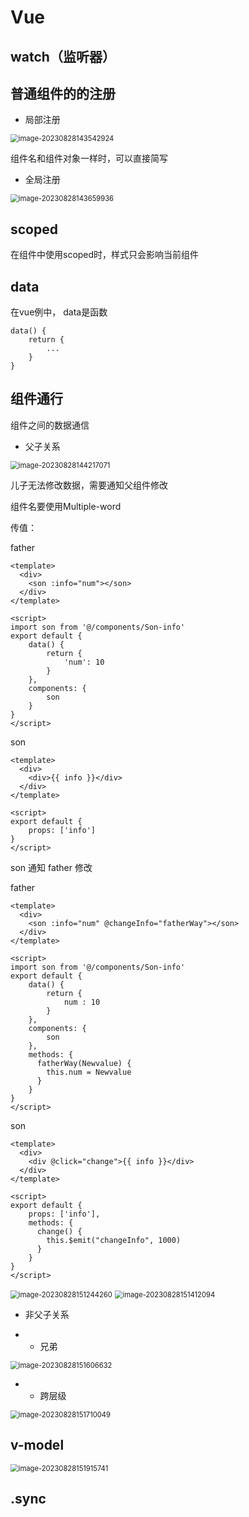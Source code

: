 # Vue



## watch（监听器）



## 普通组件的的注册

* 局部注册

<img src="C:/Users/%E9%98%B4%E9%93%AD%E6%B4%8B/AppData/Roaming/Typora/typora-user-images/image-20230828143542924.png" alt="image-20230828143542924" style="zoom:80%;" />

组件名和组件对象一样时，可以直接简写

* 全局注册

<img src="C:/Users/%E9%98%B4%E9%93%AD%E6%B4%8B/AppData/Roaming/Typora/typora-user-images/image-20230828143659936.png" alt="image-20230828143659936" style="zoom:80%;" />

## scoped

在组件中使用scoped时，样式只会影响当前组件



## data

在vue例中， data是函数

```vue
data() {
	return {
		...
	}
}
```



## 组件通行

组件之间的数据通信

* 父子关系

<img src="C:/Users/%E9%98%B4%E9%93%AD%E6%B4%8B/AppData/Roaming/Typora/typora-user-images/image-20230828144217071.png" alt="image-20230828144217071" style="zoom:80%;" />

儿子无法修改数据，需要通知父组件修改

组件名要使用Multiple-word

传值：

father

```vue
<template>
  <div>
    <son :info="num"></son>
  </div>
</template>

<script>
import son from '@/components/Son-info'
export default {
    data() {
        return {
            'num': 10
        }
    },
    components: {
        son
    }
}
</script>
```



son

```vue
<template>
  <div>
    <div>{{ info }}</div>
  </div>
</template>

<script>
export default {
    props: ['info']
}
</script>
```



son 通知 father 修改

father

```vue
<template>
  <div>
    <son :info="num" @changeInfo="fatherWay"></son>
  </div>
</template>

<script>
import son from '@/components/Son-info'
export default {
    data() {
        return {
            num : 10
        }
    },
    components: {
        son
    },
    methods: {
      fatherWay(Newvalue) {
        this.num = Newvalue
      }
    }
}
</script>
```

son

```vue
<template>
  <div>
    <div @click="change">{{ info }}</div>
  </div>
</template>

<script>
export default {
    props: ['info'],
    methods: {
      change() {
        this.$emit("changeInfo", 1000)
      }
    }
}
</script>
```

<img src="C:/Users/%E9%98%B4%E9%93%AD%E6%B4%8B/AppData/Roaming/Typora/typora-user-images/image-20230828151244260.png" alt="image-20230828151244260" style="zoom:80%;" />

<img src="C:/Users/%E9%98%B4%E9%93%AD%E6%B4%8B/AppData/Roaming/Typora/typora-user-images/image-20230828151412094.png" alt="image-20230828151412094" style="zoom:80%;" />



* 非父子关系

* * 兄弟

<img src="C:/Users/%E9%98%B4%E9%93%AD%E6%B4%8B/AppData/Roaming/Typora/typora-user-images/image-20230828151606632.png" alt="image-20230828151606632" style="zoom:80%;" />

* * 跨层级

<img src="C:/Users/%E9%98%B4%E9%93%AD%E6%B4%8B/AppData/Roaming/Typora/typora-user-images/image-20230828151710049.png" alt="image-20230828151710049" style="zoom:80%;" />



## v-model

<img src="C:/Users/%E9%98%B4%E9%93%AD%E6%B4%8B/AppData/Roaming/Typora/typora-user-images/image-20230828151915741.png" alt="image-20230828151915741" style="zoom:80%;" />



## .sync

